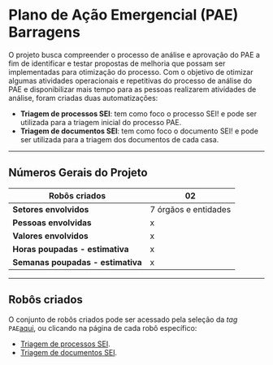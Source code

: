 # Plano de Ação Emergencial (PAE) Barragens

O projeto busca compreender o processo de análise e aprovação do PAE a fim de identificar e testar propostas de melhoria que possam ser implementadas para otimização do processo.
Com o objetivo de otimizar algumas atividades operacionais e repetitivas do processo de análise do PAE e disponibilizar mais tempo para as pessoas realizarem atividades de análise, foram criadas duas automatizações:

- **Triagem de processos SEI**: tem como foco o processo SEI! e pode ser utilizada para a triagem inicial do processo PAE.
- **Triagem de documentos SEI**: tem como foco o documento SEI! e pode ser utilizada para a triagem dos documentos de cada casa.

- - -

## Números Gerais do Projeto

| **Robôs criados**       | 02  |
| ----------- | ------------------------------------ |
| **Setores envolvidos**       | 7 órgãos e entidades |
| **Pessoas envolvidas**    | x |
| **Valores envolvidos**    | x |
| **Horas poupadas - estimativa**    | x |
| **Semanas poupadas - estimativa**    | x |

- - -

## Robôs criados

O conjunto de robôs criados pode ser acessado pela seleção da _tag_ `PAE`[aqui](../../robos/#pae), ou clicando na página de cada robô específico:

- [Triagem de processos SEI](../../robos/pae/).
- [Triagem de documentos SEI](../../robos/pae-2/).
